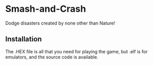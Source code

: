 # Smash-and-Crash
Dodge disasters created by none other than Nature!

## Installation
The .HEX file is all that you need for playing the game, but .elf is for emulators, and the source code is available.
